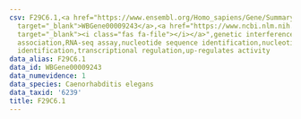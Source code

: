```yaml
---
csv: F29C6.1,<a href="https://www.ensembl.org/Homo_sapiens/Gene/Summary?db=core;g=WBGene00009243"
  target="_blank">WBGene00009243</a>,<a href="https://www.ncbi.nlm.nih.gov/pubmed/27496166"
  target="_blank"><i class="fas fa-file"></i></a>",genetic interference,functional
  association,RNA-seq assay,nucleotide sequence identification,nucleotide sequence
  identification,transcriptional regulation,up-regulates activity
data_alias: F29C6.1
data_id: WBGene00009243
data_numevidence: 1
data_species: Caenorhabditis elegans
data_taxid: '6239'
title: F29C6.1
---
```

